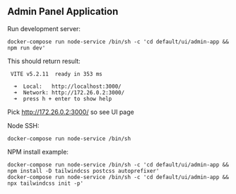 Admin Panel Application
-----------------------

Run development server:
```
docker-compose run node-service /bin/sh -c 'cd default/ui/admin-app && npm run dev'
```
This should return result:
```
 VITE v5.2.11  ready in 353 ms

  ➜  Local:   http://localhost:3000/
  ➜  Network: http://172.26.0.2:3000/
  ➜  press h + enter to show help
```

Pick http://172.26.0.2:3000/ so see UI page

Node SSH:
```
docker-compose run node-service /bin/sh
```

NPM install example:
```
docker-compose run node-service /bin/sh -c 'cd default/ui/admin-app && npm install -D tailwindcss postcss autoprefixer'
docker-compose run node-service /bin/sh -c 'cd default/ui/admin-app && npx tailwindcss init -p'
```